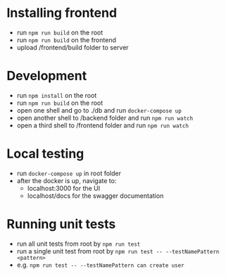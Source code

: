 # Installing frontend

- run `npm run build` on the root
- run `npm run build` on the frontend
- upload /frontend/build folder to server

# Development

- run `npm install` on the root
- run `npm run build` on the root
- open one shell and go to ./db and run `docker-compose up`
- open another shell to /backend folder and run `npm run watch`
- open a third shell to /frontend folder and run `npm run watch`

# Local testing

- run `docker-compose up` in root folder
- after the docker is up, navigate to:
  - localhost:3000 for the UI
  - localhost/docs for the swagger documentation

# Running unit tests

- run all unit tests from root by `npm run test`
- run a single unit test from root by `npm run test -- --testNamePattern <pattern>`
- e.g. `npm run test -- --testNamePattern can create user`
